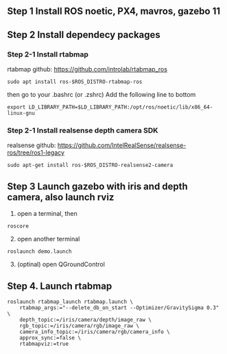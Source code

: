 ## Step 1 Install ROS noetic, PX4, mavros, gazebo 11


## Step 2 Install dependecy packages
### Step 2-1 Install rtabmap

rtabmap github: https://github.com/introlab/rtabmap_ros

```
sudo apt install ros-$ROS_DISTRO-rtabmap-ros
```

then go to your .bashrc (or .zshrc)
Add the following line to bottom
```
export LD_LIBRARY_PATH=$LD_LIBRARY_PATH:/opt/ros/noetic/lib/x86_64-linux-gnu
```
### Step 2-1 Install realsense depth camera SDK

realsense github: https://github.com/IntelRealSense/realsense-ros/tree/ros1-legacy

```
sudo apt-get install ros-$ROS_DISTRO-realsense2-camera
```

## Step 3 Launch gazebo with iris and depth camera, also launch rviz

1.  open a terminal, then
```
roscore
```

2. open another terminal
```
roslaunch demo.launch
```

3. (optinal) open QGroundControl

## Step 4. Launch rtabmap
```
roslaunch rtabmap_launch rtabmap.launch \
    rtabmap_args:="--delete_db_on_start --Optimizer/GravitySigma 0.3" \
    depth_topic:=/iris/camera/depth/image_raw \
    rgb_topic:=/iris/camera/rgb/image_raw \
    camera_info_topic:=/iris/camera/rgb/camera_info \
    approx_sync:=false \
    rtabmapviz:=true
```